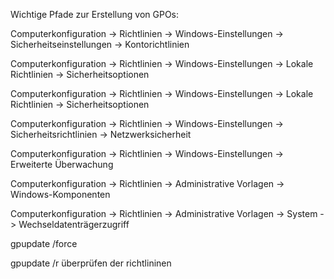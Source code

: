 
Wichtige Pfade zur Erstellung von GPOs:

  

Computerkonfiguration -> Richtlinien -> Windows-Einstellungen -> Sicherheitseinstellungen -> Kontorichtlinien

  

Computerkonfiguration -> Richtlinien -> Windows-Einstellungen -> Lokale Richtlinien -> Sicherheitsoptionen

  

Computerkonfiguration -> Richtlinien -> Windows-Einstellungen -> Lokale Richtlinien -> Sicherheitsoptionen

  

Computerkonfiguration -> Richtlinien -> Windows-Einstellungen -> Sicherheitsrichtlinien -> Netzwerksicherheit 

  

Computerkonfiguration -> Richtlinien -> Windows-Einstellungen -> Erweiterte Überwachung

  

Computerkonfiguration -> Richtlinien -> Administrative Vorlagen -> Windows-Komponenten

  

Computerkonfiguration -> Richtlinien -> Administrative Vorlagen -> System -> Wechseldatenträgerzugriff



gpupdate /force

gpupdate /r       überprüfen der richtlininen
